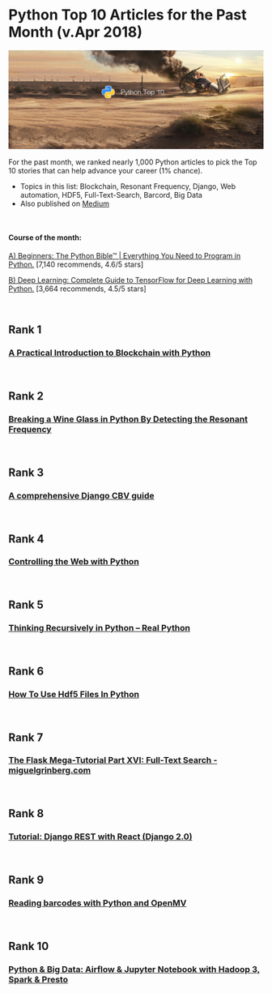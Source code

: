 # Python Top 10 Articles for the Past Month (v.Apr 2018)

<img src="apr-python-article.jpg" width="800" alt="Mybridge"></a>

For the past month, we ranked nearly 1,000 Python articles to pick the Top 10 stories that can help advance your career (1% chance).
 
* Topics in this list: Blockchain, Resonant Frequency, Django, Web automation, HDF5, Full-Text-Search, Barcord, Big Data
* Also published on [Medium](https://goo.gl/rfichg)

<br>

#### Course of the month:

[A) Beginners: The Python Bible™ | Everything You Need to Program in Python.](http://bit.ly/2Dci974) [7,140 recommends, 4.6/5 stars]

[B) Deep Learning: Complete Guide to TensorFlow for Deep Learning with Python.](http://bit.ly/2EatVy7) [3,664 recommends, 4.5/5 stars]

<br>

## Rank 1
### [A Practical Introduction to Blockchain with Python ](http://adilmoujahid.com/posts/2018/03/intro-blockchain-bitcoin-python?utm_source=mybridge&utm_medium=blog&utm_campaign=read_more)


<br>

## Rank 2
### [Breaking a Wine Glass in Python By Detecting the Resonant Frequency](https://www.makeartwithpython.com/blog/break-glass-with-resonant-frequency?utm_source=mybridge&utm_medium=blog&utm_campaign=read_more)


<br>

## Rank 3
### [A comprehensive Django CBV guide](https://spapas.github.io/2018/03/19/comprehensive-django-cbv-guide?utm_source=mybridge&utm_medium=blog&utm_campaign=read_more)


<br>

## Rank 4
### [Controlling the Web with Python](https://towardsdatascience.com/controlling-the-web-with-python-6fceb22c5f08?utm_source=mybridge&utm_medium=blog&utm_campaign=read_more)


<br>

## Rank 5
### [Thinking Recursively in Python – Real Python](https://realpython.com/python-thinking-recursively?utm_source=mybridge&utm_medium=blog&utm_campaign=read_more)


<br>

## Rank 6
### [How To Use Hdf5 Files In Python](https://www.uetke.com/blog/python/how-to-use-hdf5-files-in-python?utm_source=mybridge&utm_medium=blog&utm_campaign=read_more)


<br>

## Rank 7
### [The Flask Mega-Tutorial Part XVI: Full-Text Search - miguelgrinberg.com](https://blog.miguelgrinberg.com/post/the-flask-mega-tutorial-part-xvi-full-text-search?utm_source=mybridge&utm_medium=blog&utm_campaign=read_more)


<br>

## Rank 8
### [Tutorial: Django REST with React (Django 2.0)](https://www.valentinog.com/blog/tutorial-api-django-rest-react?utm_source=mybridge&utm_medium=blog&utm_campaign=read_more)


<br>

## Rank 9
### [Reading barcodes with Python and OpenMV](https://www.pyimagesearch.com/2018/03/19/reading-barcodes-with-python-and-openmv?utm_source=mybridge&utm_medium=blog&utm_campaign=read_more)


<br>

## Rank 10
### [Python & Big Data: Airflow & Jupyter Notebook with Hadoop 3, Spark & Presto](http://tech.marksblogg.com/python-big-data-airflow-jupyter-notebook-hadoop-3-hive-presto.html?utm_source=mybridge&utm_medium=blog&utm_campaign=read_more)
